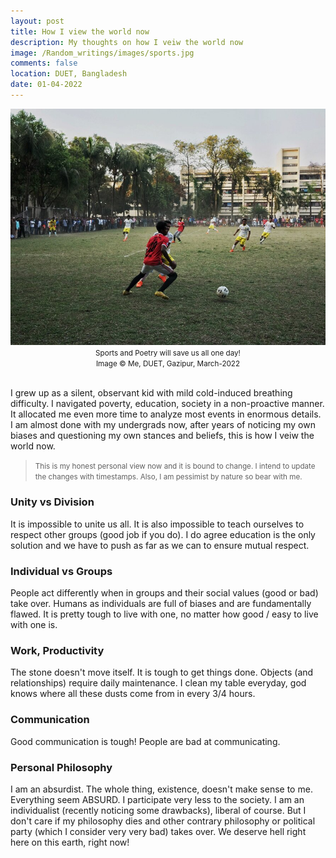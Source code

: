 ```yaml
---
layout: post
title: How I view the world now 
description: My thoughts on how I veiw the world now 
image: /Random_writings/images/sports.jpg
comments: false
location: DUET, Bangladesh
date: 01-04-2022
---
```


<img src="/Random_writings/images/sports.jpg" alt="A university athlete, playing football, dribbling">
<center> <small>Sports and Poetry will save us all one day!</small> </center> 
<center> <small>Image &copy; Me, DUET, Gazipur, March-2022</small> </center> <br>

I grew up as a silent, observant kid with mild cold-induced breathing difficulty. I navigated poverty, education, society in a non-proactive manner. It allocated me even more time to analyze most events in enormous details. I am almost done with my undergrads now, after years of noticing my own biases and questioning my own stances and beliefs, this is how I veiw the world now.

> <small>This is my honest personal view now and it is bound to change. I intend to update the changes with timestamps. Also, I am pessimist by nature so bear with me.</small>

### Unity vs Division
It is impossible to unite us all. It is also impossible to teach ourselves to respect other groups (good job if you do). I do agree education is the only solution and we have to push as far as we can to ensure mutual respect.

### Individual vs Groups 
People act differently when in groups and their social values (good or bad) take over. Humans as individuals are full of biases and are fundamentally flawed. It is pretty tough to live with one, no matter how good / easy to live with one is.

### Work, Productivity
The stone doesn't move itself. It is tough to get things done. Objects (and relationships) require daily maintenance. I clean my table everyday, god knows where all these dusts come from in every 3/4 hours.

### Communication
Good communication is tough! People are bad at communicating.

### Personal Philosophy
I am an absurdist. The whole thing, existence, doesn't make sense to me. Everything seem ABSURD. I participate very less to the society. I am an individualist (recently noticing some drawbacks), liberal of course. But I don't care if my philosophy dies and other contrary philosophy or political party (which I consider very very bad) takes over. We deserve hell right here on this earth, right now!